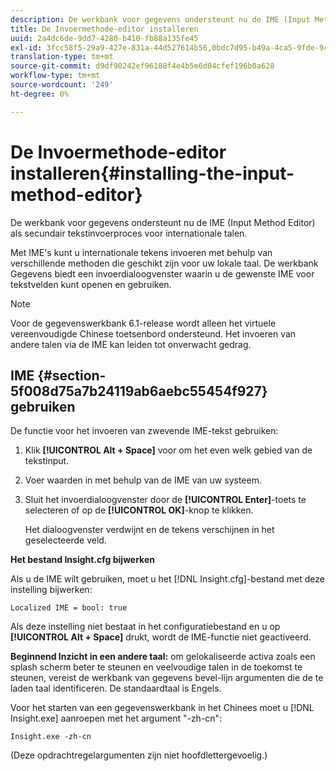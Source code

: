 ```yaml
---
description: De werkbank voor gegevens ondersteunt nu de IME (Input Method Editor) als secundair tekstinvoerproces voor internationale talen.
title: De Invoermethode-editor installeren
uuid: 2a4dc6de-9dd7-4280-b410-fb88a135fe45
exl-id: 3fcc58f5-29a9-427e-831a-44d527614b56,0bdc7d95-b49a-4ca5-9fde-9c1ce2cd14ec,e4e1c016-0544-434a-b82e-fdd2a4af316c
translation-type: tm+mt
source-git-commit: d9df90242ef96188f4e4b5e6d04cfef196b0a628
workflow-type: tm+mt
source-wordcount: '249'
ht-degree: 0%

---
```


# De Invoermethode-editor installeren{#installing-the-input-method-editor}

De werkbank voor gegevens ondersteunt nu de IME (Input Method Editor) als secundair tekstinvoerproces voor internationale talen.

Met IME&#39;s kunt u internationale tekens invoeren met behulp van verschillende methoden die geschikt zijn voor uw lokale taal. De werkbank Gegevens biedt een invoerdialoogvenster waarin u de gewenste IME voor tekstvelden kunt openen en gebruiken.

>[!NOTE]
>
>Voor de gegevenswerkbank 6.1-release wordt alleen het virtuele vereenvoudigde Chinese toetsenbord ondersteund. Het invoeren van andere talen via de IME kan leiden tot onverwacht gedrag.

## IME {#section-5f008d75a7b24119ab6aebc55454f927} gebruiken

De functie voor het invoeren van zwevende IME-tekst gebruiken:

1. Klik **[!UICONTROL Alt + Space]** voor om het even welk gebied van de tekstinput.
1. Voer waarden in met behulp van de IME van uw systeem.
1. Sluit het invoerdialoogvenster door de **[!UICONTROL Enter]**-toets te selecteren of op de **[!UICONTROL OK]**-knop te klikken.

   Het dialoogvenster verdwijnt en de tekens verschijnen in het geselecteerde veld.

**Het bestand Insight.cfg bijwerken**

Als u de IME wilt gebruiken, moet u het [!DNL Insight.cfg]-bestand met deze instelling bijwerken:

```
Localized IME = bool: true
```

Als deze instelling niet bestaat in het configuratiebestand en u op **[!UICONTROL Alt + Space]** drukt, wordt de IME-functie niet geactiveerd.

**Beginnend Inzicht in een andere taal:** om gelokaliseerde activa zoals een splash scherm beter te steunen en veelvoudige talen in de toekomst te steunen, vereist de werkbank van gegevens bevel-lijn argumenten die de te laden taal identificeren. De standaardtaal is Engels.

Voor het starten van een gegevenswerkbank in het Chinees moet u [!DNL Insight.exe] aanroepen met het argument &quot;-zh-cn&quot;:

```
Insight.exe -zh-cn
```

(Deze opdrachtregelargumenten zijn niet hoofdlettergevoelig.)
